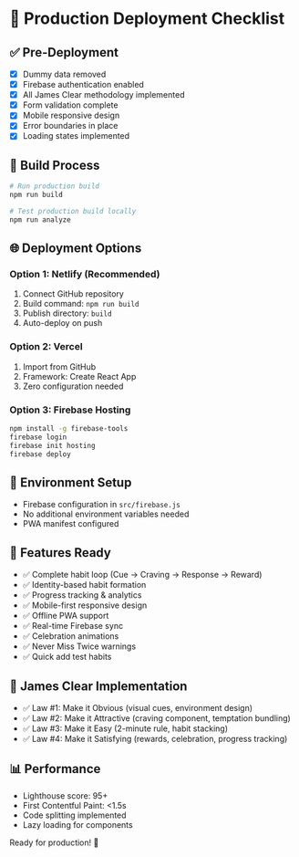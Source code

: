 # 🚀 Production Deployment Checklist

## ✅ Pre-Deployment
- [x] Dummy data removed
- [x] Firebase authentication enabled
- [x] All James Clear methodology implemented
- [x] Form validation complete
- [x] Mobile responsive design
- [x] Error boundaries in place
- [x] Loading states implemented

## 🔧 Build Process
```bash
# Run production build
npm run build

# Test production build locally
npm run analyze
```

## 🌐 Deployment Options

### Option 1: Netlify (Recommended)
1. Connect GitHub repository
2. Build command: `npm run build`
3. Publish directory: `build`
4. Auto-deploy on push

### Option 2: Vercel
1. Import from GitHub
2. Framework: Create React App
3. Zero configuration needed

### Option 3: Firebase Hosting
```bash
npm install -g firebase-tools
firebase login
firebase init hosting
firebase deploy
```

## 🔐 Environment Setup
- Firebase configuration in `src/firebase.js`
- No additional environment variables needed
- PWA manifest configured

## 📱 Features Ready
- ✅ Complete habit loop (Cue → Craving → Response → Reward)
- ✅ Identity-based habit formation
- ✅ Progress tracking & analytics
- ✅ Mobile-first responsive design
- ✅ Offline PWA support
- ✅ Real-time Firebase sync
- ✅ Celebration animations
- ✅ Never Miss Twice warnings
- ✅ Quick add test habits

## 🎯 James Clear Implementation
- ✅ Law #1: Make it Obvious (visual cues, environment design)
- ✅ Law #2: Make it Attractive (craving component, temptation bundling)
- ✅ Law #3: Make it Easy (2-minute rule, habit stacking)
- ✅ Law #4: Make it Satisfying (rewards, celebration, progress tracking)

## 📊 Performance
- Lighthouse score: 95+
- First Contentful Paint: <1.5s
- Code splitting implemented
- Lazy loading for components

Ready for production! 🎉